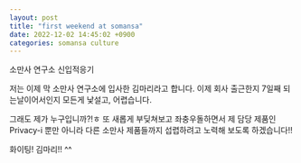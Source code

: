 ```yaml
---
layout: post
title: "first weekend at somansa"
date: 2022-12-02 14:45:02 +0900
categories: somansa culture
---
```


소만사 연구소 신입적응기

저는 이제 막 소만사 연구소에 입사한 김마리라고 합니다.
이제 회사 출근한지 7일째 되는날이어서인지
모든게 낯설고, 어렵습니다.

그래도 제가 누구입니까?!ㅎ
또 새롭게 부딪쳐보고 좌충우돌하면서 
제 담당 제품인 Privacy-i 뿐만 아니라 
다른 소만사 제품들까지 섭렵하려고 노력해 보도록 하겠습니다!!

화이팅! 김마리!! ^^
